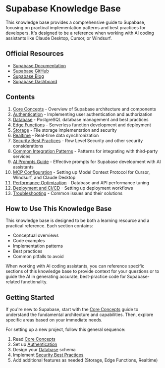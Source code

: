 # Supabase Knowledge Base

This knowledge base provides a comprehensive guide to Supabase, focusing on practical implementation patterns and best practices for developers. It's designed to be a reference when working with AI coding assistants like Claude Desktop, Cursor, or Windsurf.

## Official Resources

- [Supabase Documentation](https://supabase.com/docs)
- [Supabase GitHub](https://github.com/supabase/supabase)
- [Supabase Blog](https://supabase.com/blog)
- [Supabase Dashboard](https://app.supabase.com/)

## Contents

1. [Core Concepts](01-core-concepts.md) - Overview of Supabase architecture and components
2. [Authentication](02-authentication.md) - Implementing user authentication and authorization
3. [Database](03-database.md) - PostgreSQL database management and best practices
4. [Edge Functions](04-edge-functions.md) - Serverless function development and deployment
5. [Storage](05-storage.md) - File storage implementation and security
6. [Realtime](06-realtime.md) - Real-time data synchronization
7. [Security Best Practices](07-security.md) - Row Level Security and other security considerations
8. [Common Integration Patterns](08-integration-patterns.md) - Patterns for integrating with third-party services
9. [AI Prompts Guide](ai-prompts-guide.md) - Effective prompts for Supabase development with AI assistants
10. [MCP Configuration](mcp-configuration.md) - Setting up Model Context Protocol for Cursor, Windsurf, and Claude Desktop
11. [Performance Optimization](09-performance.md) - Database and API performance tuning
12. [Deployment and CI/CD](10-deployment.md) - Setting up deployment workflows
13. [Troubleshooting](11-troubleshooting.md) - Common issues and their solutions

## How to Use This Knowledge Base

This knowledge base is designed to be both a learning resource and a practical reference. Each section contains:

- Conceptual overviews
- Code examples
- Implementation patterns
- Best practices
- Common pitfalls to avoid

When working with AI coding assistants, you can reference specific sections of this knowledge base to provide context for your questions or to guide the AI in generating accurate, best-practice code for Supabase-related functionality.

## Getting Started

If you're new to Supabase, start with the [Core Concepts](01-core-concepts.md) guide to understand the fundamental architecture and capabilities. Then, explore specific areas based on your immediate needs.

For setting up a new project, follow this general sequence:

1. Read [Core Concepts](01-core-concepts.md)
2. Set up [Authentication](02-authentication.md)
3. Design your [Database](03-database.md) schema
4. Implement [Security Best Practices](07-security.md)
5. Add additional features as needed (Storage, Edge Functions, Realtime)

